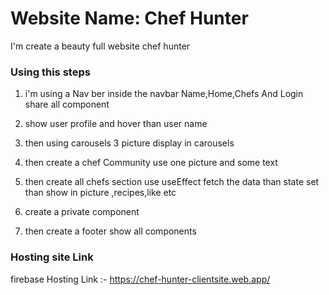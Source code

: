 # Website Name: Chef Hunter

I'm create a beauty full website chef hunter

### Using this steps

1. i'm using a Nav ber inside the navbar Name,Home,Chefs And Login share all component

2. show user profile and hover than user name

3. then using carousels 3 picture display in carousels

4. then create a chef Community use one picture and some text

5. then create all chefs section use useEffect fetch the data than state set than show in picture ,recipes,like etc

6. create a private component

7. then create a footer show all components

### Hosting site Link

firebase Hosting Link :- https://chef-hunter-clientsite.web.app/

